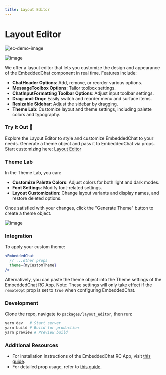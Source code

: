```yaml
---
title: Layout Editor
---
```


# Layout Editor

![ec-demo-image](https://github.com/RocketChat/EmbeddedChat/assets/78961432/b85c7b8a-65e2-4a90-a843-f4072c942ac0)

![image](https://github.com/user-attachments/assets/a42a66af-d8c0-4d3a-aa1a-71f91b07310e)

We offer a layout editor that lets you customize the design and appearance of the EmbeddedChat component in real time. Features include:

- **ChatHeader Options**: Add, remove, or reorder various options.
- **MessageToolbox Options**: Tailor toolbox settings.
- **ChatInputFormatting Toolbar Options**: Adjust input toolbar settings.
- **Drag-and-Drop**: Easily switch and reorder menu and surface items.
- **Resizable Sidebar**: Adjust the sidebar by dragging.
- **Theme Lab**: Customize layout and theme settings, including palette colors and typography.

### Try It Out 🚀

Explore the Layout Editor to style and customize EmbeddedChat to your needs. Generate a theme object and pass it to EmbeddedChat via props. Start customizing here: [Layout Editor](https://rocketchat.github.io/EmbeddedChat/layout_editor/)

### Theme Lab

In the Theme Lab, you can:

- **Customize Palette Colors**: Adjust colors for both light and dark modes.
- **Font Settings**: Modify font-related settings.
- **Layout Customization**: Change layout variants and display names, and restore deleted options.

Once satisfied with your changes, click the "Generate Theme" button to create a theme object.

![image](https://github.com/user-attachments/assets/88ab51b6-aac6-41cc-b911-38378ed61e12)

### Integration

To apply your custom theme:

```jsx
<EmbeddedChat
  // ...other props
  theme={myCustomTheme}
/>
```

Alternatively, you can paste the theme object into the Theme settings of the EmbeddedChat RC App. Note: These settings will only take effect if the `remoteOpt` prop is set to `true` when configuring EmbeddedChat.

### Development

Clone the repo, navigate to `packages/layout_editor`, then run:

```bash
yarn dev   # Start server
yarn build # Build for production
yarn preview # Preview build
```

### Additional Resources

- For installation instructions of the EmbeddedChat RC App, visit [this guide](../Usage/ec_rc_setup.md).
- For detailed prop usage, refer to [this guide](embeddedchat_setup.md).

